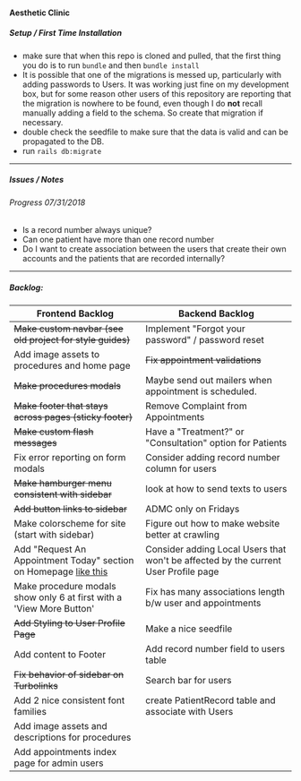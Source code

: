 #### Aesthetic Clinic

##### Setup / First Time Installation

- make sure that when this repo is cloned and pulled, that the first thing you do is to run `bundle` and then `bundle install`
- It is possible that one of the migrations is messed up, particularly with adding passwords to Users. It was working just fine on my development box, but for some reason other users of this repository are reporting that the migration is nowhere to be found, even though I do __not__ recall manually adding a field to the schema. So create that migration if necessary. 
- double check the seedfile to make sure that the data is valid and can be propagated to the DB.
- run `rails db:migrate`

---

##### Issues / Notes

###### Progress 07/31/2018
- Is a record number always unique?
- Can one patient have more than one record number
- Do I want to create association between the users that create their own accounts and the patients that are recorded internally?

---

##### Backlog: 

Frontend Backlog | Backend Backlog
---------------- | ---------------
~~Make custom navbar (see old project for style guides)~~ | Implement "Forgot your password" / password reset
Add image assets to procedures and home page | ~~Fix appointment validations~~
~~Make procedures modals~~ | Maybe send out mailers when appointment is scheduled.
~~Make footer that stays across pages (sticky footer)~~ | Remove Complaint from Appointments
~~Make custom flash messages~~ | Have a "Treatment?" or "Consultation" option for Patients
Fix error reporting on form modals | Consider adding record number column for users
~~Make hamburger menu consistent with sidebar~~ | look at how to send texts to users
~~Add button links to sidebar~~ | ADMC only on Fridays
Make colorscheme for site (start with sidebar) | Figure out how to make website better at crawling
Add "Request An Appointment Today" section on Homepage [like this](advanceddhcare.com) | Consider adding Local Users that won't be affected by the current User Profile page 
Make procedure modals show only 6 at first with a 'View More Button' | Fix has many associations length b/w user and appointments
~~Add Styling to User Profile Page~~ | Make a nice seedfile
Add content to Footer | Add record number field to users table
~~Fix behavior of sidebar on Turbolinks~~ | Search bar for users
Add 2 nice consistent font families | create PatientRecord table and associate with Users
Add image assets and descriptions for procedures |
Add appointments index page for admin users |
